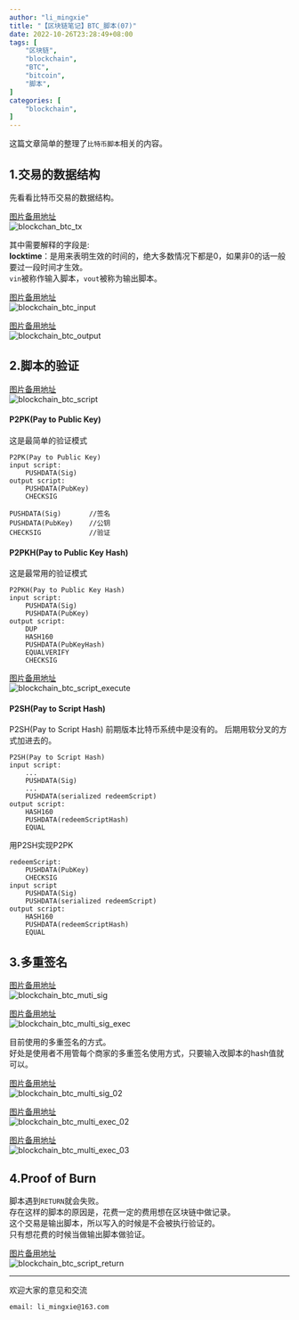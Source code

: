 ```yaml
---
author: "li_mingxie"
title: "【区块链笔记】BTC_脚本(07)"
date: 2022-10-26T23:28:49+08:00
tags: [
    "区块链",
    "blockchain",
    "BTC",
    "bitcoin",
    "脚本",
]
categories: [
    "blockchain",
]
---
```


这篇文章简单的整理了`比特币脚本`相关的内容。  <!--more-->  
  
## 1.交易的数据结构

先看看比特币交易的数据结构。  

[图片备用地址](https://limingxie.github.io/images/blockchain/bitcoin/blockchan_btc_tx.png)  
![blockchan_btc_tx](https://mingxie-blog.oss-cn-beijing.aliyuncs.com/image/blockchain/bitcoin/blockchan_btc_tx.png)

其中需要解释的字段是:  
**locktime**：是用来表明生效的时间的，绝大多数情况下都是0，如果非0的话一般要过一段时间才生效。  
`vin`被称作输入脚本，`vout`被称为输出脚本。

[图片备用地址](https://limingxie.github.io/images/blockchain/bitcoin/blockchain_btc_input.png)  
![blockchain_btc_input](https://mingxie-blog.oss-cn-beijing.aliyuncs.com/image/blockchain/bitcoin/blockchain_btc_input.png)

[图片备用地址](https://limingxie.github.io/images/blockchain/bitcoin/blockchain_btc_output.png)  
![blockchain_btc_output](https://mingxie-blog.oss-cn-beijing.aliyuncs.com/image/blockchain/bitcoin/blockchain_btc_output.png)

## 2.脚本的验证

[图片备用地址](https://limingxie.github.io/images/blockchain/bitcoin/blockchain_btc_script.png)  
![blockchain_btc_script](https://mingxie-blog.oss-cn-beijing.aliyuncs.com/image/blockchain/bitcoin/blockchain_btc_script.png)

#### P2PK(Pay to Public Key)

这是最简单的验证模式

    P2PK(Pay to Public Key)
    input script:
        PUSHDATA(Sig)
    output script:
        PUSHDATA(PubKey)
        CHECKSIG

    PUSHDATA(Sig)       //签名
    PUSHDATA(PubKey)    //公钥
    CHECKSIG            //验证

#### P2PKH(Pay to Public Key Hash)

这是最常用的验证模式

    P2PKH(Pay to Public Key Hash)
    input script:
        PUSHDATA(Sig)
        PUSHDATA(PubKey)
    output script:
        DUP
        HASH160
        PUSHDATA(PubKeyHash)
        EQUALVERIFY
        CHECKSIG

[图片备用地址](https://limingxie.github.io/images/blockchain/bitcoin/blockchain_btc_script_execute.png)  
![blockchain_btc_script_execute](https://mingxie-blog.oss-cn-beijing.aliyuncs.com/image/blockchain/bitcoin/blockchain_btc_script_execute.png)

#### P2SH(Pay to Script Hash)

P2SH(Pay to Script Hash) 前期版本比特币系统中是没有的。
后期用软分叉的方式加进去的。

    P2SH(Pay to Script Hash)
    input script:
        ...
        PUSHDATA(Sig)
        ...
        PUSHDATA(serialized redeemScript)
    output script:
        HASH160
        PUSHDATA(redeemScriptHash)
        EQUAL

用P2SH实现P2PK

    redeemScript:
        PUSHDATA(PubKey)
        CHECKSIG
    input script
        PUSHDATA(Sig)
        PUSHDATA(serialized redeemScript)
    output script:
        HASH160
        PUSHDATA(redeemScriptHash)
        EQUAL

## 3.多重签名

[图片备用地址](https://limingxie.github.io/images/blockchain/bitcoin/blockchanblockchain_btc_muti_sig_btc_tx.png)  
![blockchain_btc_muti_sig](https://mingxie-blog.oss-cn-beijing.aliyuncs.com/image/blockchain/bitcoin/blockchain_btc_muti_sig.png)

[图片备用地址](https://limingxie.github.io/images/blockchain/bitcoin/blockchain_btc_multi_sig_exec.png)  
![blockchain_btc_multi_sig_exec](https://mingxie-blog.oss-cn-beijing.aliyuncs.com/image/blockchain/bitcoin/blockchain_btc_multi_sig_exec.png)

目前使用的多重签名的方式。  
好处是使用者不用管每个商家的多重签名使用方式，只要输入改脚本的hash值就可以。

[图片备用地址](https://limingxie.github.io/images/blockchain/bitcoin/blockchain_btc_multi_sig_02.png)  
![blockchain_btc_multi_sig_02](https://mingxie-blog.oss-cn-beijing.aliyuncs.com/image/blockchain/bitcoin/blockchain_btc_multi_sig_02.png)

[图片备用地址](https://limingxie.github.io/images/blockchain/bitcoin/blockchain_btc_multi_exec_02.png)  
![blockchain_btc_multi_exec_02](https://mingxie-blog.oss-cn-beijing.aliyuncs.com/image/blockchain/bitcoin/blockchain_btc_multi_exec_02.png)

[图片备用地址](https://limingxie.github.io/images/blockchain/bitcoin/blockchain_btc_multi_exec_03.png)  
![blockchain_btc_multi_exec_03](https://mingxie-blog.oss-cn-beijing.aliyuncs.com/image/blockchain/bitcoin/blockchain_btc_multi_exec_03.png)

## 4.Proof of Burn

脚本遇到`RETURN`就会失败。  
存在这样的脚本的原因是，花费一定的费用想在区块链中做记录。  
这个交易是输出脚本，所以写入的时候是不会被执行验证的。  
只有想花费的时候当做输出脚本做验证。

[图片备用地址](https://limingxie.github.io/images/blockchain/bitcoin/blockchain_btc_script_return.png)  
![blockchain_btc_script_return](https://mingxie-blog.oss-cn-beijing.aliyuncs.com/image/blockchain/bitcoin/blockchain_btc_script_return.png)

----------------------------------------------
欢迎大家的意见和交流

`email: li_mingxie@163.com`
